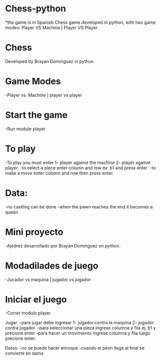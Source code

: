 # Chess-python
  *the game is in Spanish
  Chess game developed in python, with two game modes: Player VS Machine | Player VS Player.

# Chess
Developed by Brayan Dominguez in python

# Game Modes
-Player vs. Machine | player vs player

# Start the game
-Run module player

# To play
-To play you must enter 1- player against the machine 2- player against player.
-to select a piece enter column and row ex: b1 and press enter
 -to make a move enter column and row then press enter.

# Data:
-no castling can be done
-when the pawn reaches the end it becomes a queen



# Mini proyecto
-Ajedrez desarrollado por Brayan Dominguez en python.

# Modadilades de juego
-Jucador vs maquina | jugador vs jugador

# Iniciar el juego
-Correr modulo player

Jugar: 
-para jugar debe ingresar 1- jugador contra la maquina 2- jugador contra jugador.
-para seleccionar una pieza ingrese columna y fila ej: b1 y precione enter
-para hacer un movimiento ingrese columna y fila luego precione enter.

Datos:
-no se puede hacer enroque
-cuando el peon llega al final se convierte en dama


